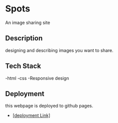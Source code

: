 # Spots

An image sharing site

## Description

designing and describing images you want to share.

## Tech Stack

-html
-css
-Responsive design

## Deployment

this webpage is deployed to github pages.

- [\[deployment Link\]](https://trevaun22.github.io/se_project_spots/)
